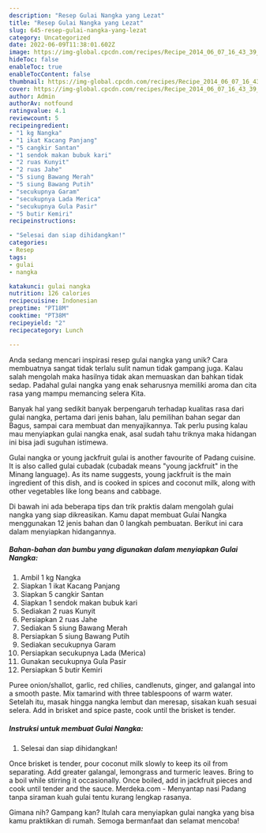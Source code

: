 ```yaml
---
description: "Resep Gulai Nangka yang Lezat"
title: "Resep Gulai Nangka yang Lezat"
slug: 645-resep-gulai-nangka-yang-lezat
category: Uncategorized
date: 2022-06-09T11:38:01.602Z
image: https://img-global.cpcdn.com/recipes/Recipe_2014_06_07_16_43_39_848_9aacd4/680x482cq70/gulai-nangka-foto-resep-utama.jpg
hideToc: false
enableToc: true
enableTocContent: false
thumbnail: https://img-global.cpcdn.com/recipes/Recipe_2014_06_07_16_43_39_848_9aacd4/680x482cq70/gulai-nangka-foto-resep-utama.jpg
cover: https://img-global.cpcdn.com/recipes/Recipe_2014_06_07_16_43_39_848_9aacd4/680x482cq70/gulai-nangka-foto-resep-utama.jpg
author: Admin
authorAv: notfound
ratingvalue: 4.1
reviewcount: 5
recipeingredient:
- "1 kg Nangka"
- "1 ikat Kacang Panjang"
- "5 cangkir Santan"
- "1 sendok makan bubuk kari"
- "2 ruas Kunyit"
- "2 ruas Jahe"
- "5 siung Bawang Merah"
- "5 siung Bawang Putih"
- "secukupnya Garam"
- "secukupnya Lada Merica"
- "secukupnya Gula Pasir"
- "5 butir Kemiri"
recipeinstructions:

- "Selesai dan siap dihidangkan!"
categories:
- Resep
tags:
- gulai
- nangka

katakunci: gulai nangka 
nutrition: 126 calories
recipecuisine: Indonesian
preptime: "PT18M"
cooktime: "PT38M"
recipeyield: "2"
recipecategory: Lunch

---
```





Anda sedang mencari inspirasi resep gulai nangka yang unik? Cara membuatnya sangat tidak terlalu sulit namun tidak gampang juga. Kalau salah mengolah maka hasilnya tidak akan memuaskan dan bahkan tidak sedap. Padahal gulai nangka yang enak seharusnya memiliki aroma dan cita rasa yang mampu memancing selera Kita.





Banyak hal yang sedikit banyak berpengaruh terhadap kualitas rasa dari gulai nangka, pertama dari jenis bahan, lalu pemilihan bahan segar dan Bagus, sampai cara membuat dan menyajikannya. Tak perlu pusing kalau mau menyiapkan gulai nangka enak,      asal sudah tahu triknya maka hidangan ini bisa jadi suguhan istimewa.














Gulai nangka or young jackfruit gulai is another favourite of Padang cuisine. It is also called gulai cubadak (cubadak means &#34;young jackfruit&#34; in the Minang language). As its name suggests, young jackfruit is the main ingredient of this dish, and is cooked in spices and coconut milk, along with other vegetables like long beans and cabbage.






Di bawah ini ada beberapa tips dan trik praktis dalam mengolah gulai nangka yang siap dikreasikan. Kamu dapat membuat Gulai Nangka menggunakan 12 jenis bahan dan 0 langkah pembuatan. Berikut ini cara dalam menyiapkan hidangannya.

<!--inarticleads1-->

##### Bahan-bahan dan bumbu yang digunakan dalam menyiapkan Gulai Nangka:

1. Ambil 1 kg Nangka
1. Siapkan 1 ikat Kacang Panjang
1. Siapkan 5 cangkir Santan
1. Siapkan 1 sendok makan bubuk kari
1. Sediakan 2 ruas Kunyit
1. Persiapkan 2 ruas Jahe
1. Sediakan 5 siung Bawang Merah
1. Persiapkan 5 siung Bawang Putih
1. Sediakan secukupnya Garam
1. Persiapkan secukupnya Lada (Merica)
1. Gunakan secukupnya Gula Pasir
1. Persiapkan 5 butir Kemiri


Puree onion/shallot, garlic, red chilies, candlenuts, ginger, and galangal into a smooth paste. Mix tamarind with three tablespoons of warm water. Setelah itu, masak hingga nangka lembut dan meresap, sisakan kuah sesuai selera. Add in brisket and spice paste, cook until the brisket is tender. 

<!--inarticleads2-->

##### Instruksi untuk membuat Gulai Nangka:


1. Selesai dan siap dihidangkan!

Once brisket is tender, pour coconut milk slowly to keep its oil from separating. Add greater galangal, lemongrass and turmeric leaves. Bring to a boil while stirring it occasionally. Once boiled, add in jackfruit pieces and cook until tender and the sauce. Merdeka.com - Menyantap nasi Padang tanpa siraman kuah gulai tentu kurang lengkap rasanya. 

Gimana nih? Gampang kan? Itulah cara menyiapkan gulai nangka yang bisa kamu praktikkan di rumah. Semoga bermanfaat dan selamat mencoba!
